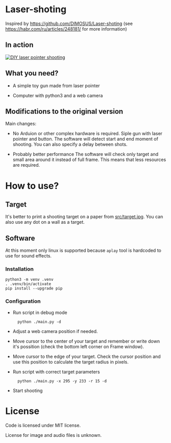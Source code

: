 # Laser-shoting

Inspired by https://github.com/DIMOSUS/Laser-shoting (see https://habr.com/ru/articles/248181/ for more information)

## In action

[![DIY laser pointer shooting](http://img.youtube.com/vi/7N7_aXk8Q74/0.jpg)](http://www.youtube.com/watch?v=7N7_aXk8Q74)

## What you need?

* A simple toy gun made from laser pointer

* Computer with python3 and a web camera

## Modifications to the original version

Main changes:

- No Arduion or other complex hardware is required.
Siple gun with laser pointer and button. The software will detect start and end moment of shooting. You can also specify a delay between shots.

- Probably better performance
The software will check only target and small area around it instead of full frame. This means that less resources are required.

# How to use?

## Target

It's better to print a shooting target on a paper from [src/target.jpg](https://github.com/Stuw/Laser-shoting/blob/master/src/target.jpg). You can also use any dot on a wall as a target.

## Software

At this moment only linux is supported because `aplay` tool is hardcoded to use for sound effects.

### Installation

    python3 -m venv .venv
    . .venv/bin/activate
    pip install --upgrade pip

### Configuration

- Run script in debug mode

        python ./main.py -d

- Adjust a web camera position if needed.

- Move cursor to the center of your target and remember or write down it's possition (check the bottom left corner on Frame window).

- Move cursor to the edge of your target. Check the cursor position and use this position to calculate the target radius in pixels.

- Run script with correct target parameters

        python ./main.py -x 295 -y 233 -r 15 -d

- Start shooting

# License

Code is licensed under MIT license.

License for image and audio files is unknown.
